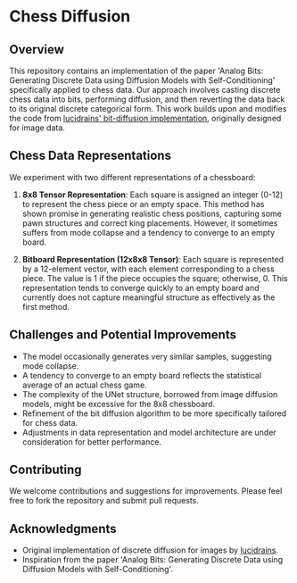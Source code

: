 # Chess Diffusion

## Overview
This repository contains an implementation of the paper 'Analog Bits: Generating Discrete Data using Diffusion Models with Self-Conditioning' specifically applied to chess data. Our approach involves casting discrete chess data into bits, performing diffusion, and then reverting the data back to its original discrete categorical form. This work builds upon and modifies the code from [lucidrains' bit-diffusion implementation](https://github.com/lucidrains/bit-diffusion), originally designed for image data.

## Chess Data Representations
We experiment with two different representations of a chessboard:

1. **8x8 Tensor Representation**: Each square is assigned an integer (0-12) to represent the chess piece or an empty space. This method has shown promise in generating realistic chess positions, capturing some pawn structures and correct king placements. However, it sometimes suffers from mode collapse and a tendency to converge to an empty board.

2. **Bitboard Representation (12x8x8 Tensor)**: Each square is represented by a 12-element vector, with each element corresponding to a chess piece. The value is 1 if the piece occupies the square; otherwise, 0. This representation tends to converge quickly to an empty board and currently does not capture meaningful structure as effectively as the first method.

## Challenges and Potential Improvements
- The model occasionally generates very similar samples, suggesting mode collapse.
- A tendency to converge to an empty board reflects the statistical average of an actual chess game.
- The complexity of the UNet structure, borrowed from image diffusion models, might be excessive for the 8x8 chessboard.
- Refinement of the bit diffusion algorithm to be more specifically tailored for chess data.
- Adjustments in data representation and model architecture are under consideration for better performance.


## Contributing
We welcome contributions and suggestions for improvements. Please feel free to fork the repository and submit pull requests.

## Acknowledgments
- Original implementation of discrete diffusion for images by [lucidrains](https://github.com/lucidrains/bit-diffusion).
- Inspiration from the paper 'Analog Bits: Generating Discrete Data using Diffusion Models with Self-Conditioning'.

